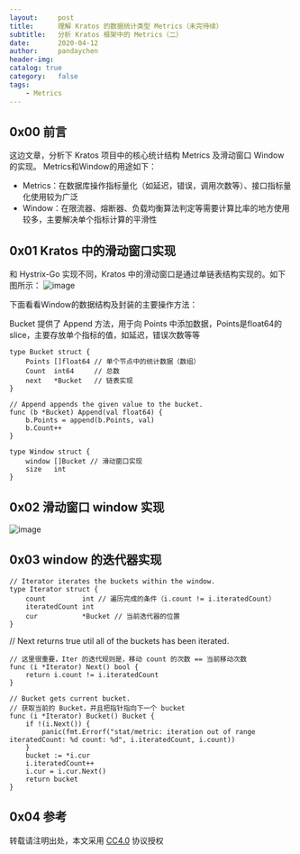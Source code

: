 ```yaml
---
layout:     post
title:      理解 Kratos 的数据统计类型 Metrics（未完待续）
subtitle:   分析 Kratos 框架中的 Metrics（二）
date:       2020-04-12
author:     pandaychen
header-img:
catalog: true
category:   false
tags:
    - Metrics
---
```


##  0x00    前言
这边文章，分析下 Kratos 项目中的核心统计结构 Metrics 及滑动窗口 Window 的实现。
Metrics和Window的用途如下：
-	Metrics：在数据库操作指标量化（如延迟，错误，调用次数等）、接口指标量化使用较为广泛
-	Window：在限流器、熔断器、负载均衡算法判定等需要计算比率的地方使用较多，主要解决单个指标计算的平滑性

##  0x01    Kratos 中的滑动窗口实现
和 Hystrix-Go 实现不同，Kratos 中的滑动窗口是通过单链表结构实现的。如下图所示：
![image](https://s1.ax1x.com/2020/04/14/Gzf51U.jpg)

下面看看Window的数据结构及封装的主要操作方法：

Bucket 提供了 Append 方法，用于向 Points 中添加数据，Points是float64的slice，主要存放单个指标的值，如延迟，错误次数等等

```golang
type Bucket struct {
	Points []float64 // 单个节点中的统计数据（数组）
	Count  int64     // 总数
	next   *Bucket   // 链表实现
}

// Append appends the given value to the bucket.
func (b *Bucket) Append(val float64) {
	b.Points = append(b.Points, val)
	b.Count++
}
```

```golang
type Window struct {
	window []Bucket // 滑动窗口实现
	size   int
}
```


##	0x02	滑动窗口 window 实现
![image](https://github.com/go-kratos/kratos/blob/master/doc/img/ratelimit-rolling-window.png)

##	0x03	window 的迭代器实现

```golang
// Iterator iterates the buckets within the window.
type Iterator struct {
	count         int // 遍历完成的条件（i.count != i.iteratedCount）
	iteratedCount int
	cur           *Bucket // 当前迭代器的位置
}
```
// Next returns true util all of the buckets has been iterated.

```golang
// 这里很重要，Iter 的迭代规则是，移动 count 的次数 == 当前移动次数
func (i *Iterator) Next() bool {
	return i.count != i.iteratedCount
}

// Bucket gets current bucket.
// 获取当前的 Bucket，并且把指针指向下一个 bucket
func (i *Iterator) Bucket() Bucket {
	if !(i.Next()) {
		panic(fmt.Errorf("stat/metric: iteration out of range iteratedCount: %d count: %d", i.iteratedCount, i.count))
	}
	bucket := *i.cur
	i.iteratedCount++
	i.cur = i.cur.Next()
	return bucket
}

```


##  0x04    参考


转载请注明出处，本文采用 [CC4.0](http://creativecommons.org/licenses/by-nc-nd/4.0/) 协议授权